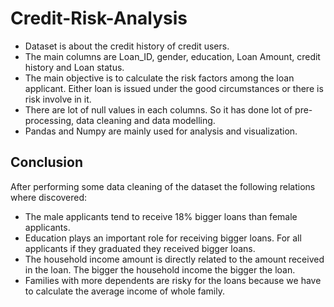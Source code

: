 # Credit-Risk-Analysis
- Dataset is about the credit history of credit users. 
- The main columns are Loan_ID, gender, education, Loan Amount, credit history and Loan status.
- The main objective is to calculate the risk factors among the loan applicant. Either loan is issued under the good circumstances or there is risk involve in it.
- There are lot of null values in each columns. So it has done lot of pre-processing, data cleaning and data modelling.
- Pandas and Numpy are mainly used for analysis and visualization.
## Conclusion
After performing some data cleaning of the dataset the following relations where discovered:
  - The male applicants tend to receive 18% bigger loans than female applicants.
  - Education plays an important role for receiving bigger loans. For all applicants if they graduated they received bigger loans.
  - The household income amount is directly related to the amount received in the loan. The bigger the household income the bigger the loan.
  - Families with more dependents are risky for the loans because we have to calculate the average income of whole family.
